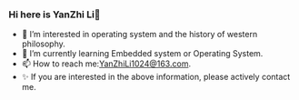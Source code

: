### Hi here is YanZhi Li👋
- 🔭 I’m interested in operating system and the history of western philosophy.
- 🌱 I’m currently learning Embedded system or Operating System.
- 📫 How to reach me:YanZhiLi1024@163.com.
- ✨ If you are interested in the above information, please actively contact me.
